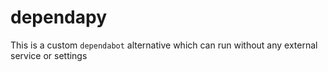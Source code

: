 # dependapy
This is a custom `dependabot` alternative which can run without any external service or settings
